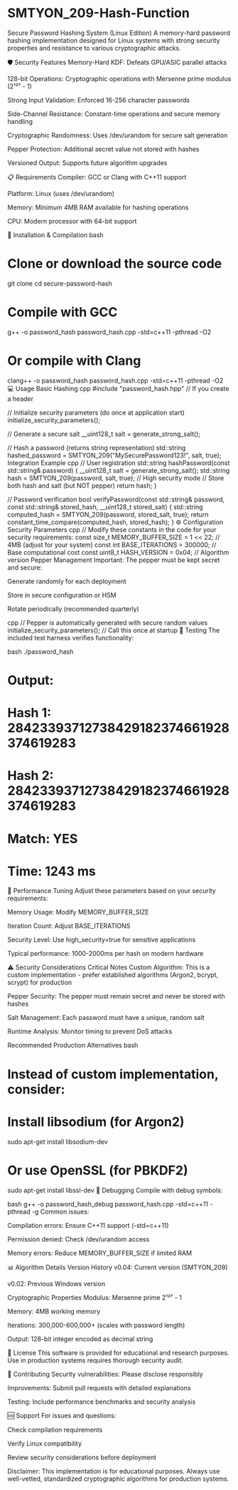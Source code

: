 # SMTYON_209-Hash-Function

Secure Password Hashing System (Linux Edition)
A memory-hard password hashing implementation designed for Linux systems with strong security properties and resistance to various cryptographic attacks.

🛡️ Security Features
Memory-Hard KDF: Defeats GPU/ASIC parallel attacks

128-bit Operations: Cryptographic operations with Mersenne prime modulus (2¹²⁷ - 1)

Strong Input Validation: Enforced 16-256 character passwords

Side-Channel Resistance: Constant-time operations and secure memory handling

Cryptographic Randomness: Uses /dev/urandom for secure salt generation

Pepper Protection: Additional secret value not stored with hashes

Versioned Output: Supports future algorithm upgrades

📋 Requirements
Compiler: GCC or Clang with C++11 support

Platform: Linux (uses /dev/urandom)

Memory: Minimum 4MB RAM available for hashing operations

CPU: Modern processor with 64-bit support

🚀 Installation & Compilation
bash
# Clone or download the source code
git clone <repository-url>
cd secure-password-hash

# Compile with GCC
g++ -o password_hash password_hash.cpp -std=c++11 -pthread -O2

# Or compile with Clang
clang++ -o password_hash password_hash.cpp -std=c++11 -pthread -O2
💻 Usage
Basic Hashing
cpp
#include "password_hash.hpp" // If you create a header

// Initialize security parameters (do once at application start)
initialize_security_parameters();

// Generate a secure salt
__uint128_t salt = generate_strong_salt();

// Hash a password (returns string representation)
std::string hashed_password = SMTYON_209("MySecurePassword123!", salt, true);
Integration Example
cpp
// User registration
std::string hashPassword(const std::string& password) {
    __uint128_t salt = generate_strong_salt();
    std::string hash = SMTYON_209(password, salt, true); // High security mode
    // Store both hash and salt (but NOT pepper)
    return hash;
}

// Password verification
bool verifyPassword(const std::string& password, const std::string& stored_hash, __uint128_t stored_salt) {
    std::string computed_hash = SMTYON_209(password, stored_salt, true);
    return constant_time_compare(computed_hash, stored_hash);
}
⚙️ Configuration
Security Parameters
cpp
// Modify these constants in the code for your security requirements:
const size_t MEMORY_BUFFER_SIZE = 1 << 22; // 4MB (adjust for your system)
const int BASE_ITERATIONS = 300000;        // Base computational cost
const uint8_t HASH_VERSION = 0x04;         // Algorithm version
Pepper Management
Important: The pepper must be kept secret and secure:

Generate randomly for each deployment

Store in secure configuration or HSM

Rotate periodically (recommended quarterly)

cpp
// Pepper is automatically generated with secure random values
initialize_security_parameters(); // Call this once at startup
🧪 Testing
The included test harness verifies functionality:

bash
./password_hash
# Output:
# Hash 1: 28423393712738429182374661928374619283
# Hash 2: 28423393712738429182374661928374619283
# Match: YES
# Time: 1243 ms
🔧 Performance Tuning
Adjust these parameters based on your security requirements:

Memory Usage: Modify MEMORY_BUFFER_SIZE

Iteration Count: Adjust BASE_ITERATIONS

Security Level: Use high_security=true for sensitive applications

Typical performance: 1000-2000ms per hash on modern hardware

⚠️ Security Considerations
Critical Notes
Custom Algorithm: This is a custom implementation - prefer established algorithms (Argon2, bcrypt, scrypt) for production

Pepper Security: The pepper must remain secret and never be stored with hashes

Salt Management: Each password must have a unique, random salt

Runtime Analysis: Monitor timing to prevent DoS attacks

Recommended Production Alternatives
bash
# Instead of custom implementation, consider:
# Install libsodium (for Argon2)
sudo apt-get install libsodium-dev

# Or use OpenSSL (for PBKDF2)
sudo apt-get install libssl-dev
🐛 Debugging
Compile with debug symbols:

bash
g++ -o password_hash_debug password_hash.cpp -std=c++11 -pthread -g
Common issues:

Compilation errors: Ensure C++11 support (-std=c++11)

Permission denied: Check /dev/urandom access

Memory errors: Reduce MEMORY_BUFFER_SIZE if limited RAM

📊 Algorithm Details
Version History
v0.04: Current version (SMTYON_209)

v0.02: Previous Windows version

Cryptographic Properties
Modulus: Mersenne prime 2¹²⁷ - 1

Memory: 4MB working memory

Iterations: 300,000-600,000+ (scales with password length)

Output: 128-bit integer encoded as decimal string

📄 License
This software is provided for educational and research purposes. Use in production systems requires thorough security audit.

🤝 Contributing
Security vulnerabilities: Please disclose responsibly

Improvements: Submit pull requests with detailed explanations

Testing: Include performance benchmarks and security analysis

🆘 Support
For issues and questions:

Check compilation requirements

Verify Linux compatibility

Review security considerations before deployment

Disclaimer: This implementation is for educational purposes. Always use well-vetted, standardized cryptographic algorithms for production systems.
